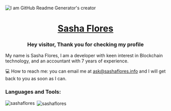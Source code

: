 ![I am GitHub Readme Generator's creator](https://img3.goodfon.com/wallpaper/nbig/1/50/programmer-by-pcbots-java.jpg)





<h1 align="center"><div class="LI-profile-badge"  data-version="v1" data-size="medium" data-locale="en_US" data-type="vertical" data-theme="dark" data-vanity="sflores369"><a class="LI-simple-link" href='https://www.linkedin.com/in/sflores369?trk=profile-badge'>Sasha Flores</a></div></h1>
<h3 align="center">Hey visitor, Thank you for checking my profile</h3>

My name is Sasha Flores, I am a developer with keen interest in Blockchain technology, and an accountant with 7 years of experience.

💻 How to reach me: you can email me at ask@sashaflores.info and I will get back to you as soon as I can.



<h3 align="left">Languages and Tools:</h3>


<p><img align="left" src="https://github-readme-stats.vercel.app/api/top-langs?username=sashaflores&show_icons=true&locale=en&layout=compact" alt="sashaflores" /></p>

<p>&nbsp;<img align="center" src="https://github-readme-stats.vercel.app/api?username=sashaflores&show_icons=true&locale=en" alt="sashaflores" /></p>
